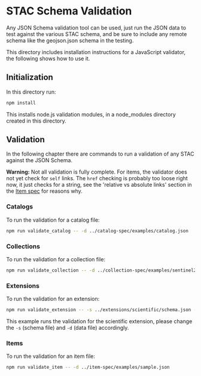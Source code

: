 # STAC Schema Validation

Any JSON Schema validation tool can be used, just run the JSON data to test against the various STAC schema, and be sure to include any remote schema like the geojson.json schema in the testing. 

This directory includes installation instructions for a JavaScript validator, the following shows how to use it.

## Initialization

In this directory run:

```bash
npm install
```

This installs node.js validation modules, in a node_modules directory created in this directory.

## Validation

In the following chapter there are commands to run a validation of any STAC against the JSON Schema.

**Warning:** Not all validation is fully complete. For items, the validator does not yet check for `self` 
links. The `href` checking is probably too loose right now, it just checks for a string, see the 
'relative vs absolute links' section  in the [Item spec](../item-spec/item-spec.md) for reasons why. 

### Catalogs

To run the validation for a catalog file:

```bash
npm run validate_catalog -- -d ../catalog-spec/examples/catalog.json
```

### Collections

To run the validation for a collection file:

```bash
npm run validate_collection -- -d ../collection-spec/examples/sentinel2.json
```

### Extensions

To run the validation for an extension:

```bash
npm run validate_extension -- -s ../extensions/scientific/schema.json -d ../extensions/scientific/example-merraclim.json
```

This example runs the validation for the scientific extension, please change the `-s` (schema file) and `-d` (data file) accordingly.

### Items

To run the validation for an item file:

```bash
npm run validate_item -- -d ../item-spec/examples/sample.json
```
